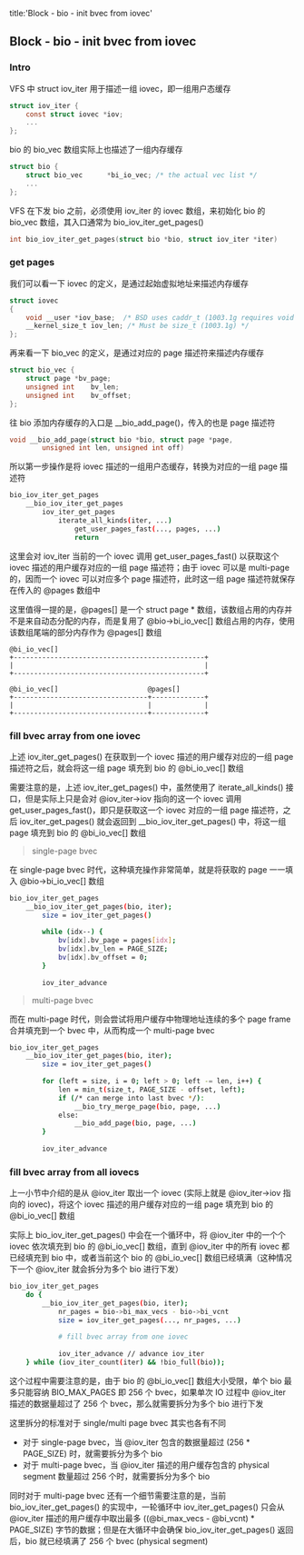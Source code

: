 title:'Block - bio - init bvec from iovec'
## Block - bio - init bvec from iovec


### Intro

VFS 中 struct iov_iter 用于描述一组 iovec，即一组用户态缓存

```c
struct iov_iter {
	const struct iovec *iov;
	...
};
```


bio 的 bio_vec 数组实际上也描述了一组内存缓存

```c
struct bio {
	struct bio_vec		*bi_io_vec; /* the actual vec list */
	...
};
```


VFS 在下发 bio 之前，必须使用 iov_iter 的 iovec 数组，来初始化 bio 的 bio_vec 数组，其入口通常为 bio_iov_iter_get_pages()

```c
int bio_iov_iter_get_pages(struct bio *bio, struct iov_iter *iter)
```


### get pages

我们可以看一下 iovec 的定义，是通过起始虚拟地址来描述内存缓存

```c
struct iovec
{
	void __user *iov_base;	/* BSD uses caddr_t (1003.1g requires void *) */
	__kernel_size_t iov_len; /* Must be size_t (1003.1g) */
};
```

再来看一下 bio_vec 的定义，是通过对应的 page 描述符来描述内存缓存

```c
struct bio_vec {
	struct page	*bv_page;
	unsigned int	bv_len;
	unsigned int	bv_offset;
};
```

往 bio 添加内存缓存的入口是 __bio_add_page()，传入的也是 page 描述符

```c
void __bio_add_page(struct bio *bio, struct page *page,
		unsigned int len, unsigned int off)
```


所以第一步操作是将 iovec 描述的一组用户态缓存，转换为对应的一组 page 描述符

```sh
bio_iov_iter_get_pages
    __bio_iov_iter_get_pages
        iov_iter_get_pages
            iterate_all_kinds(iter, ...)
                get_user_pages_fast(..., pages, ...)
                return
```

这里会对 iov_iter 当前的一个 iovec 调用 get_user_pages_fast() 以获取这个 iovec 描述的用户缓存对应的一组 page 描述符；由于 iovec 可以是 multi-page 的，因而一个 iovec 可以对应多个 page 描述符，此时这一组 page 描述符就保存在传入的 @pages 数组中


这里值得一提的是，@pages[] 是一个 struct page * 数组，该数组占用的内存并不是来自动态分配的内存，而是复用了 @bio->bi_io_vec[] 数组占用的内存，使用该数组尾端的部分内存作为 @pages[] 数组

```
@bi_io_vec[]
+-----------------------------------------------+
|                                               |
+-----------------------------------------------+

@bi_io_vec[]                      @pages[]
+---------------------------------+-------------+
|                                 |             |
+---------------------------------+-------------+
```


### fill bvec array from one iovec

上述 iov_iter_get_pages() 在获取到一个 iovec 描述的用户缓存对应的一组 page 描述符之后，就会将这一组 page 填充到 bio 的 @bi_io_vec[] 数组


需要注意的是，上述 iov_iter_get_pages() 中，虽然使用了 iterate_all_kinds() 接口，但是实际上只是会对 @iov_iter->iov 指向的这一个 iovec 调用 get_user_pages_fast()，即只是获取这一个 iovec 对应的一组 page 描述符，之后 iov_iter_get_pages() 就会返回到 __bio_iov_iter_get_pages() 中，将这一组 page 填充到 bio 的 @bi_io_vec[] 数组


> single-page bvec

在 single-page bvec 时代，这种填充操作非常简单，就是将获取的 page 一一填入 @bio->bi_io_vec[] 数组

```sh
bio_iov_iter_get_pages
    __bio_iov_iter_get_pages(bio, iter);
        size = iov_iter_get_pages()
        
        while (idx--) {
            bv[idx].bv_page = pages[idx];
            bv[idx].bv_len = PAGE_SIZE;
            bv[idx].bv_offset = 0;
        }
	  
        iov_iter_advance
```


> multi-page bvec

而在 multi-page 时代，则会尝试将用户缓存中物理地址连续的多个 page frame 合并填充到一个 bvec 中，从而构成一个 multi-page bvec

```sh
bio_iov_iter_get_pages
    __bio_iov_iter_get_pages(bio, iter);
        size = iov_iter_get_pages()
        
        for (left = size, i = 0; left > 0; left -= len, i++) {
            len = min_t(size_t, PAGE_SIZE - offset, left);    
            if (/* can merge into last bvec */):
                __bio_try_merge_page(bio, page, ...)
            else:
                __bio_add_page(bio, page, ...)
        }
	  
        iov_iter_advance
```


### fill bvec array from all iovecs

上一小节中介绍的是从 @iov_iter 取出一个 iovec (实际上就是 @iov_iter->iov 指向的 iovec)，将这个 iovec 描述的用户缓存对应的一组 page 填充到 bio 的 @bi_io_vec[] 数组

实际上 bio_iov_iter_get_pages() 中会在一个循环中，将 @iov_iter 中的一个个 iovec 依次填充到 bio 的 @bi_io_vec[] 数组，直到 @iov_iter 中的所有 iovec 都已经填充到 bio 中，或者当前这个 bio 的 @bi_io_vec[] 数组已经填满（这种情况下一个 @iov_iter 就会拆分为多个 bio 进行下发）


```sh
bio_iov_iter_get_pages
    do {
        __bio_iov_iter_get_pages(bio, iter);
            nr_pages = bio->bi_max_vecs - bio->bi_vcnt
            size = iov_iter_get_pages(..., nr_pages, ...)
		      
            # fill bvec array from one iovec
		  
            iov_iter_advance // advance iov_iter
    } while (iov_iter_count(iter) && !bio_full(bio));
```


这个过程中需要注意的是，由于 bio 的 @bi_io_vec[] 数组大小受限，单个 bio 最多只能容纳 BIO_MAX_PAGES 即 256 个 bvec，如果单次 IO 过程中 @iov_iter 描述的数据量超过了 256 个 bvec，那么就需要拆分为多个 bio 进行下发

这里拆分的标准对于 single/multi page bvec 其实也各有不同

- 对于 single-page bvec，当 @iov_iter 包含的数据量超过 (256 * PAGE_SIZE) 时，就需要拆分为多个 bio
- 对于 multi-page bvec，当 @iov_iter 描述的用户缓存包含的 physical segment 数量超过 256 个时，就需要拆分为多个 bio


同时对于 multi-page bvec 还有一个细节需要注意的是，当前 bio_iov_iter_get_pages() 的实现中，一轮循环中 iov_iter_get_pages() 只会从 @iov_iter 描述的用户缓存中取出最多 ((@bi_max_vecs - @bi_vcnt) * PAGE_SIZE) 字节的数据；但是在大循环中会确保 bio_iov_iter_get_pages() 返回后，bio 就已经填满了 256 个 bvec (physical segment)
